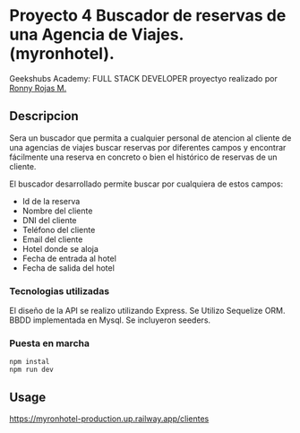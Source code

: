 # Proyecto 4 Buscador de reservas de una Agencia de Viajes. (myronhotel).

Geekshubs Academy: FULL STACK DEVELOPER proyectyo realizado por [Ronny Rojas M.](mailto:ronny3030@gmail.com)


## Descripcion


Sera un buscador que permita a cualquier personal de atencion al cliente de una agencias de viajes buscar reservas por diferentes campos y encontrar fácilmente una reserva en concreto o bien el histórico de reservas de un cliente.

El buscador desarrollado permite buscar por cualquiera de estos campos:

* Id de la reserva
* Nombre del cliente
* DNI del cliente
* Teléfono del cliente
* Email del cliente
* Hotel donde se aloja
* Fecha de entrada al hotel
* Fecha de salida del hotel


### Tecnologias utilizadas

El diseño de la API se realizo utilizando Express.
Se Utilizo Sequelize ORM.
BBDD implementada en Mysql.
Se incluyeron seeders.

### Puesta en marcha

```
npm instal
npm run dev
```


## Usage

https://myronhotel-production.up.railway.app/clientes

